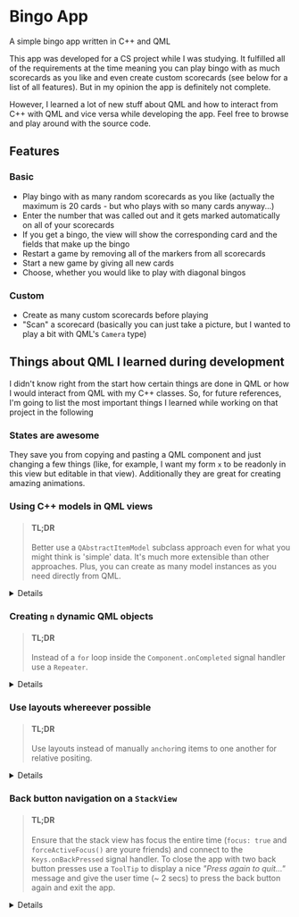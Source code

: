 # Bingo App
A simple bingo app written in C++ and QML

This app was developed for a CS project while I was studying. 
It fulfilled all of the requirements at the time meaning you can play bingo with as much scorecards as you like and even create custom scorecards (see below for a list of all features). 
But in my opinion the app is definitely not complete.

However, I learned a lot of new stuff about QML and how to interact from C++ with QML and vice versa while developing the app. 
Feel free to browse and play around with the source code. 

## Features
### Basic
* Play bingo with as many random scorecards as you like (actually the maximum is 20 cards - but who plays with so many cards anyway...)
* Enter the number that was called out and it gets marked automatically on all of your scorecards
* If you get a bingo, the view will show the corresponding card and the fields that make up the bingo
* Restart a game by removing all of the markers from all scorecards
* Start a new game by giving all new cards
* Choose, whether you would like to play with diagonal bingos
### Custom
* Create as many custom scorecards before playing
* "Scan" a scorecard (basically you can just take a picture, but I wanted to play a bit with QML's `Camera` type)

## Things about QML I learned during development
I didn't know right from the start how certain things are done in QML or how I would interact from QML with my C++ classes.
So, for future references, I'm going to list the most important things I learned while working on that project in the following

### States are awesome
They save you from copying and pasting a QML component and just changing a few things (like, for example, I want my form `x` to be readonly in this view but editable in that view).
Additionally they are great for creating amazing animations.

### Using C++ models in QML views
> #### TL;DR
> Better use a `QAbstractItemModel` subclass approach even for what you might think is 'simple' data. 
> It's much more extensible than other approaches.
> Plus, you can create as many model instances as you need directly from QML.

<details>

I knew that I wanted to seperate my data from its visualization. 
I also know Qt's MVC system from the C++ side.
So, I searched around and found [this](https://doc.qt.io/qt-5/qtquick-modelviewsdata-cppmodels.html) really good explanation of all of the different methods you can integrate your C++ data models with QML views.

Since I thought the data I have to keep is quite simple (just a number and one or two `bool`s for each field) I started with a QObjectList-based model. 
For better useability I created a class (derived from `QObject`, of course) to represent a number field on a bingo scorecard as it was done in the docs, as well.
This went well until I wanted my model to have some overall attributes that would apply to all number fields.
At that point, I definitely had to switch to the `QAbstractItemModel` subclass approach where I derived my custom model class from `QAbstractListModel`.

This turned out to be the best approach for this problem.
 It also solved problems I would have ran into later when making the cards editable and using multiple scorecards (i.e. multiple models).
With the QObjectList-based approach I would only have one globally shared instance of my model since it is just set as a QML context property.
The `QAbstractItemModel` subclass approach, however, allows you to make the whole type available to QML (using [`qmlRegisterType`](https://doc.qt.io/qt-5/qtqml-cppintegration-definetypes.html#registering-c-types-with-the-qml-type-system)).
</details>

### Creating `n` dynamic QML objects 
> #### TL;DR
> Instead of a `for` loop inside the `Component.onCompleted` signal handler use a `Repeater`.

<details>

My initial thoughts on how I might create 5 scorecards, for example, were to use the `Component.onCompleted` signal handler of the corresponding parent object. 
There I would use a simple `for` loop to create the cards. 
The QML [documentation](https://doc.qt.io/qt-5/qtqml-javascript-dynamicobjectcreation.html) on this was really helpful and I had what I wanted pretty fast:
```qml
Component.onCompleted: {
  for (var i = 0; i < numScoreCards; i++) {
    let component = Qt.createComponent("BingoCardForm.qml")
    if (component.status == Component.Ready) {
      let bingoCard
      if (customModels) {
        bingoCard = component.createObject(scoreCardsView, {
                                             "scoreCardModel": customModels[i]
                                           })
      } else {
        bingoCard = component.createObject(scoreCardsView)
      }

      bingoCards.push(bingoCard)
    }
  }
}
```
Later, I stumbled across the `Repeater` QML object which essentially does the exact same thing while being better readable and less code. 
The `Repeater` allows you to create any number of similar items. 
It uses a model and a delegate. 
For each item in the model a delegate is instantiated. 
The best thing is that plain numbers are already valid models in QML. 
This means that my kind of ugly `for` loop could be replaced by this concise declaration:
```qml
Repeater {
  model: numScoreCards

  BingoCardForm {
    // scoreCardModel will be undefined if there is no custom model
    // -> BingoCardForm will create a new model with random fields
    scoreCardModel: customModels[index]
  }
}
```
</details>

### Use layouts whereever possible
> #### TL;DR
> Use layouts instead of manually `anchor`ing items to one another for relative positing.

<details>

I know, it seems really obvious, but I didn't use layouts for quite some time.
I tried to use `anchors` for positioning my items relatively to each other.
Though this worked actually quite well, it unfortunatly leads to a lot of boilerplate code.
You can still see this in some files because I was too afraid to touch the code and break something by accident.

Layouts save you from the pain of having to anchor each item to its parent `bottom`, for example.

</details>

### Back button navigation on a `StackView`
> #### TL;DR
> Ensure that the stack view has focus the entire time (`focus: true` and `forceActiveFocus()` are youre friends) and connect to the `Keys.onBackPressed` signal handler.
> To close the app with two back button presses use a `ToolTip` to display a nice *"Press again to quit..."* message and give the user time (~ 2 secs) to press the back button again and exit the app.

<details>

I used a QML `StackView` for this project, since you kind of have this proccess with different steps that eventually lead you to the game page:
1. Select the game mode
    * Classic
    * Blackout [not implemented]
    * Tournament [not implemented]
2. Configure your scorecards
    * Use random numbers for the cards
    * Enter your custom numbers
    * Scan a scorecard and use its numbers [not implemented]
3. Finally, play the game

So, as you can see, these are quite a lot of pages.
By default a `StackView` comes along with a `Drawer` displaying all of the pages.
By swiping from the left edge to the center of the screen you can open the drawer and select the page you want to go to.

However, I wanted to predefine a path through the app for the user.
It doesn't make sense to start the game before you configured your scorecards, right?
So, the first step was to kick out the `Drawer` and only provide specific buttons to go forward to the next page by pushing them onto the stack view.
Now there was the question of going back to the previous page. 
The most intuitive thing (at least for most of the Android users) is to press the back button in the navigatino bar.
Unfortunately Qt/QML does not handle back button presses by default let alone pop a page from the stack view without further ado.

So, I had to find a solution myself.
The key here was to ensure the stack view always - and I mean *always* - has focus.
Initially it was enouh to just put `focus: true` inside the declaration of the `StackView` but later I ran into problems with this which is why I ended up doing the following:
```qml
onFocusChanged: {
  if (!focus) {
    forceActiveFocus()
  }
}
```
Now there was just one thing left:
Catch the event when the user presses the back button and just pop a page form the stack.
This can be done quite easily by saying:
```qml
Keys.onBackPressed: {
  pop()
}
```
Great, now the user can navigate really easily and intuitively through my app!

There was just one thing missing for me:
I wanted to have this cool thing where when you are on the main page and press the back button twice within a small time period, the app would close.
Even better would be a little popup saying *"Press again to quit..."* after the first press.

The first thing I needed was a nice popup message.
For this I used a `ToolTip` which is styled just perfectly like I would imagine a popup.
I also tied the tool tips visibility to the `wantsQuit` variable.
```qml
ToolTip {
  id: quitMsg

  text: qsTr("Press again to quit...")
  y: parent.height - 50
  visible: stackView.wantsQuit
  timeout: 2100
  delay: 500
}
```
The `wantsQuit` variable would be set to `true` after I recognised a back button press on the main page.
So, I slightly modified the `Keys.onBackPressed` slot, too.
```qml
Keys.onBackPressed: {
  if (depth > 1) {
    // if not on the main page, don't close the app on back key press
    // just go back one page
    wantsQuit = false
    pop()
  } else if (!wantsQuit) {
    // close on next back button press
    wantsQuit = true
  }
}
```
Lastly, when the user presses the back button for the second time within the 2 seconds period, I want the app to close itself.
Since the tool tip will be visible for the entire 2 seconds (and will have active focus), any key presses will be send to the tool tip. 
Therefore we can detect another back button press by connecting to the `onClosed` signal handler and close the app in there.
```qml
ToolTip {
  id: quitMsg
  //...
  onClosed: {
    if (stackView.wantsQuit) {
      // user pressed back button twice within a small intervall - quit app
      window.close()
    }
  }
}
```

</details>
